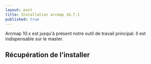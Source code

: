 ```yaml
---
layout: post
title: Installation arcmap 10.7.1
published: true
---
```


Arcmap 10.x est jusqu'à présent notre outil de travail principal. Il est indispensable sur le master.

## Récupération de l'installer


